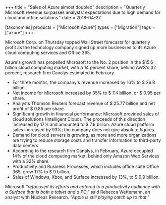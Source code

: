 +++
title = "Sales of Azure almost doubled"
description = "Quarterly Microsoft revenue surpasses analysts’ expectations due to high demand for cloud and office solutions."
date = 2018-04-27

[taxonomies]
products = ["Microsoft Azure"]
types = ["Migration"]
tags = ["azure"]
+++

Microsoft Corp. on Thursday topped Wall Street forecasts for quarterly
profit as the technology company signed up more businesses to its Azure
cloud computing services and Office 365.

Azure's growth has propelled Microsoft to the No. 2 position in the
\$15.6 billion cloud computing market, with a 14 percent share, behind
AWS's 32 percent, research firm Canalys estimated in February.

-   For three months, the company's revenue increased by 16% to \$ 26.8
    billion.
-   Net income for Microsoft increased by 35% to \$ 7.4 billion, or \$
    0.95 per share.
-   Analysts Thomson Reuters forecast revenue of \$ 25.77 billion and
    net profit of \$ 0.85 per share.
-   Significant growth in financial performance: Microsoft provided sales
    of cloud solutions (Intelligent Cloud). The proceeds of this
    direction increased by 17% and amounted to \$ 7.9 billion. Azure
    cloud platform sales increased by 93%; the company does not give
    absolute figures.
-   Demand for cloud servers is growing, as more and more organizations
    are trying to reduce storage costs and transfer information to
    third-party data centers.
-   According to the research firm Canalys, in February, Azure occupied
    14% of the cloud computing market, behind only Amazon Web Services
    with a 32% share.
-   Productivity and Business Processes, which includes office suite
    Office 365, grew 17% to \$ 9 billion.
-   Sales of Windows, Xbox, and Surface increased by 13%, to \$ 9.9
    billion.

Microsoft *"refocused its efforts and catered to a productivity audience
with a Surface that is both a tablet and a PC,"* said Rebecca Wettemann,
an analyst with Nucleas Research. *"Apple is still playing catch up to
that."*
